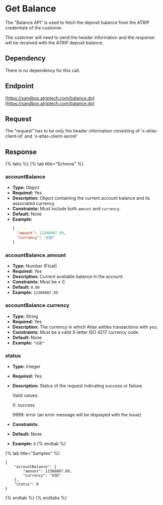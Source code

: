 # Get Balance

The "Balance API" is used to fetch the deposit balance from the ATRIP credentials of the customer.

The customer will need to send the header information and the response will be received with the ATRIP deposit balance.

## Dependency

There is no dependency for this call.

## Endpoint

[https://sandbox.atriptech.com/balance.do](https://sandbox.atriptech.com/balance.do)

## Request

The "request" has to be only the header information consisting of 'x-atlas-client-id' and 'x-atlas-client-secret'

## Response

{% tabs %}
{% tab title="Schema" %}

### **accountBalance**
- **Type:** Object  
- **Required:** Yes  
- **Description:** Object containing the current account balance and its associated currency.  
- **Constraints:** Must include both `amount` and `currency`.  
- **Default:** None  
- **Example:**
  ```json
  {
    "amount": 12308007.89,
    "currency": "USD"
  }
  ```

### **accountBalance.amount**
- **Type:** Number (Float)  
- **Required:** Yes  
- **Description:** Current available balance in the account.  
- **Constraints:** Must be ≥ 0  
- **Default:** `0.00`  
- **Example:** `12308007.89`

### **accountBalance.currency**
- **Type:** String  
- **Required:** Yes  
- **Description:** The currency in which Atlas settles transactions with you.  
- **Constraints:** Must be a valid 3-letter ISO 4217 currency code.  
- **Default:** None  
- **Example:** `"USD"`

### **status**
- **Type:** Integer  
- **Required:** Yes  
- **Description:** Status of the request indicating success or failure.  

  Valid values:

  0: success

  9999: error (an error message will be displayed with the issue)
- **Constraints:**  
- **Default:** None  
- **Example:** `0`
{% endtab %}

{% tab title="Samples" %}
```
{
    "accountBalance": {
        "amount": 12308007.89,
        "currency": "USD"
    },
    "status": 0
}
```
{% endtab %}
{% endtabs %}
